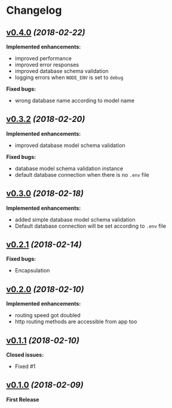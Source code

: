 # Changelog


## [v0.4.0](https://github.com/foxifyjs/foxify/releases/tag/v0.4.0) *(2018-02-22)*

**Implemented enhancements:**
- improved performance
- improved error responses
- improved database schema validation
- logging errors when `NODE_ENV` is set to `debug`

**Fixed bugs:**
- wrong database name according to model name


## [v0.3.2](https://github.com/foxifyjs/foxify/releases/tag/v0.3.2) *(2018-02-20)*

**Implemented enhancements:**
- improved database model schema validation

**Fixed bugs:**
- database model schema validation instance
- default database connection when there is no `.env` file


## [v0.3.0](https://github.com/foxifyjs/foxify/releases/tag/v0.3.0) *(2018-02-18)*

**Implemented enhancements:**
- added simple database model schema validation
- Default database connection will be set according to `.env` file


## [v0.2.1](https://github.com/foxifyjs/foxify/releases/tag/v0.2.1) *(2018-02-14)*

**Fixed bugs:**
- Encapsulation


## [v0.2.0](https://github.com/foxifyjs/foxify/releases/tag/v0.2.0) *(2018-02-10)*

**Implemented enhancements:**
- routing speed got doubled
- http routing methods are accessible from app too


## [v0.1.1](https://github.com/foxifyjs/foxify/releases/tag/v0.1.1) *(2018-02-10)*

**Closed issues:**
- Fixed #1


## [v0.1.0](https://github.com/foxifyjs/foxify/releases/tag/v0.1.0) *(2018-02-09)*

**First Release**
